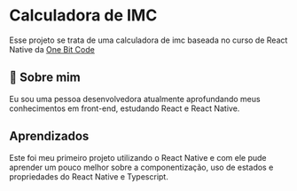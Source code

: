 
# Calculadora de IMC

Esse projeto se trata de uma calculadora de imc baseada no curso de React Native da [One Bit Code](https://www.youtube.com/channel/UC44Mzz2-5TpyfklUCQ5NuxQ)


## 🚀 Sobre mim
Eu sou uma pessoa desenvolvedora atualmente aprofundando meus conhecimentos em front-end, estudando React e React Native.


## Aprendizados

Este foi meu primeiro projeto utilizando o React Native e com ele pude aprender um pouco melhor sobre a componentização, uso de estados e propriedades do React Native e Typescript.

